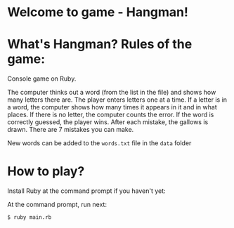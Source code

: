 # Welcome to game - Hangman!

# What's Hangman? Rules of the game:

Console game on Ruby.

The computer thinks out a word (from the list in the file) and shows how many letters there are. The player enters letters one at a time. If a letter is in a word, the computer shows how many times it appears in it and in what places. If there is no letter, the computer counts the error. If the word is correctly guessed, the player wins. After each mistake, the gallows is drawn. There are 7 mistakes you can make.

New words can be added to the `words.txt` file in the `data` folder
# How to play?

Install Ruby at the command prompt if you haven't yet:

At the command prompt, run next:

    $ ruby main.rb